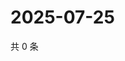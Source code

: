 # 2025-07-25

共 0 条

<!-- BEGIN ZHIHUVIDEO -->
<!-- 最后更新时间 Fri Jul 25 2025 14:18:48 GMT+0800 (China Standard Time) -->

<!-- END ZHIHUVIDEO -->
